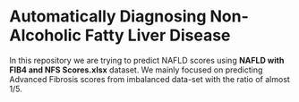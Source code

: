 # Automatically Diagnosing Non-Alcoholic Fatty Liver Disease

In this repository we are trying to predict NAFLD scores using **NAFLD with FIB4 and NFS Scores.xlsx** dataset.
We mainly focused on predicting Advanced Fibrosis scores from imbalanced data-set with the ratio of almost 1/5.
